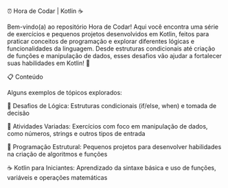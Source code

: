 ⏰ Hora de Codar | Kotlin ☕

Bem-vindo(a) ao repositório Hora de Codar! Aqui você encontra uma série de exercícios e pequenos projetos desenvolvidos em Kotlin, feitos para praticar conceitos de programação e explorar diferentes lógicas e funcionalidades da linguagem. Desde estruturas condicionais até criação de funções e manipulação de dados, esses desafios vão ajudar a fortalecer suas habilidades em Kotlin! 🚀

📋 Conteúdo

Alguns exemplos de tópicos explorados:

🧠 Desafios de Lógica: Estruturas condicionais (if/else, when) e tomada de decisão

📐 Atividades Variadas: Exercícios com foco em manipulação de dados, como números, strings e outros tipos de entrada

🔄 Programação Estrutural: Pequenos projetos para desenvolver habilidades na criação de algoritmos e funções

☕ Kotlin para Iniciantes: Aprendizado da sintaxe básica e uso de funções, variáveis e operações matemáticas
